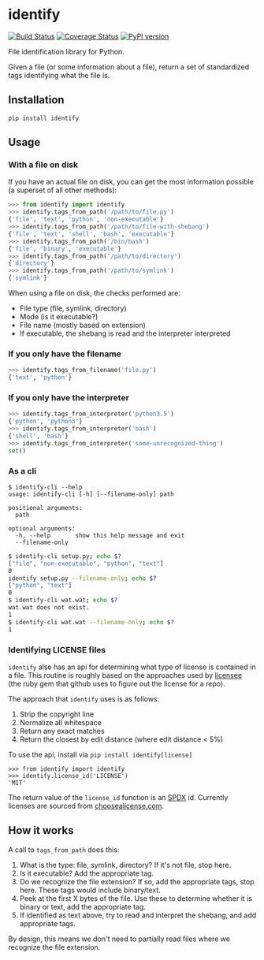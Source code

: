 identify
========

[![Build Status](https://travis-ci.org/chriskuehl/identify.svg?branch=master)](https://travis-ci.org/chriskuehl/identify)
[![Coverage Status](https://coveralls.io/repos/github/chriskuehl/identify/badge.svg?branch=master)](https://coveralls.io/github/chriskuehl/identify?branch=master)
[![PyPI version](https://badge.fury.io/py/identify.svg)](https://pypi.python.org/pypi/identify)

File identification library for Python.

Given a file (or some information about a file), return a set of standardized
tags identifying what the file is.

## Installation

`pip install identify`

## Usage
### With a file on disk

If you have an actual file on disk, you can get the most information possible
(a superset of all other methods):

```python
>>> from identify import identify
>>> identify.tags_from_path('/path/to/file.py')
{'file', 'text', 'python', 'non-executable'}
>>> identify.tags_from_path('/path/to/file-with-shebang')
{'file', 'text', 'shell', 'bash', 'executable'}
>>> identify.tags_from_path('/bin/bash')
{'file', 'binary', 'executable'}
>>> identify.tags_from_path('/path/to/directory')
{'directory'}
>>> identify.tags_from_path('/path/to/symlink')
{'symlink'}
```

When using a file on disk, the checks performed are:

* File type (file, symlink, directory)
* Mode (is it executable?)
* File name (mostly based on extension)
* If executable, the shebang is read and the interpreter interpreted


### If you only have the filename

```python
>>> identify.tags_from_filename('file.py')
{'text', 'python'}
```


### If you only have the interpreter

```python
>>> identify.tags_from_interpreter('python3.5')
{'python', 'python3'}
>>> identify.tags_from_interpreter('bash')
{'shell', 'bash'}
>>> identify.tags_from_interpreter('some-unrecognized-thing')
set()
```

### As a cli

```
$ identify-cli --help
usage: identify-cli [-h] [--filename-only] path

positional arguments:
  path

optional arguments:
  -h, --help       show this help message and exit
  --filename-only
```

```bash
$ identify-cli setup.py; echo $?
["file", "non-executable", "python", "text"]
0
identify setup.py --filename-only; echo $?
["python", "text"]
0
$ identify-cli wat.wat; echo $?
wat.wat does not exist.
1
$ identify-cli wat.wat --filename-only; echo $?
1
```

### Identifying LICENSE files

`identify` also has an api for determining what type of license is contained
in a file.  This routine is roughly based on the approaches used by
[licensee] (the ruby gem that github uses to figure out the license for a
repo).

The approach that `identify` uses is as follows:

1. Strip the copyright line
2. Normalize all whitespace
3. Return any exact matches
4. Return the closest by edit distance (where edit distance < 5%)

To use the api, install via `pip install identify[license]`

```pycon
>>> from identify import identify
>>> identify.license_id('LICENSE')
'MIT'
```

The return value of the `license_id` function is an [SPDX] id.  Currently
licenses are sourced from [choosealicense.com].

[licensee]: https://github.com/benbalter/licensee
[SPDX]: https://spdx.org/licenses/
[choosealicense.com]: https://github.com/github/choosealicense.com

## How it works

A call to `tags_from_path` does this:

1. What is the type: file, symlink, directory? If it's not file, stop here.
2. Is it executable? Add the appropriate tag.
3. Do we recognize the file extension? If so, add the appropriate tags, stop
   here. These tags would include binary/text.
4. Peek at the first X bytes of the file. Use these to determine whether it is
   binary or text, add the appropriate tag.
5. If identified as text above, try to read and interpret the shebang, and add
   appropriate tags.

By design, this means we don't need to partially read files where we recognize
the file extension.
